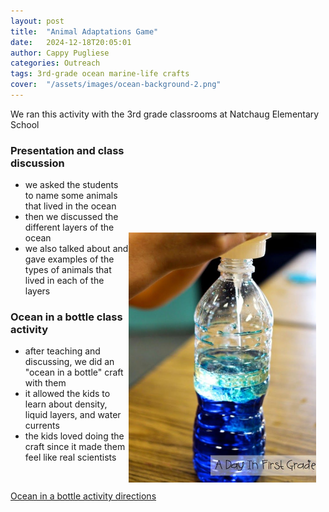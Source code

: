 ```yaml
---
layout: post
title:  "Animal Adaptations Game"
date:   2024-12-18T20:05:01
author: Cappy Pugliese
categories: Outreach
tags: 3rd-grade ocean marine-life crafts
cover:  "/assets/images/ocean-background-2.png"
---
```


We ran this activity with the 3rd grade classrooms at Natchaug Elementary School

<a href="/assets/images/ocean-in-a-bottle-craft3.jpeg" data-lightbox="Ocean in a bottle craft" data-title="image of ocean in the bottle craft, photo curtesy of Kristen at adayinfirstgrade.com/blog"><img src="/assets/images/ocean-in-a-bottle-craft3.jpeg" style="width:300px;height:auto;float:right;margin-top:100px;padding:50px 15px 0px 0px" alt="image of a plastic water bottle filled halfway with water that has been dyed blue. The image shows someone adding in a layer of vegetable oil on top of the water"></a>

### Presentation and class discussion
- we asked the students to name some animals that lived in the ocean
- then we discussed the different layers of the ocean
- we also talked about and gave examples of the types of animals that lived in each of the layers


### Ocean in a bottle class activity
- after teaching and discussing, we did an "ocean in a bottle" craft with them
- it allowed the kids to learn about density, liquid layers, and water currents
- the kids loved doing the craft since it made them feel like real scientists
<br>

<a href="/assets/documents/ocean-in-a-bottle_activity.pdf" target="_blank">Ocean in a bottle activity directions</a>
 